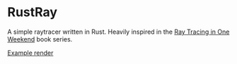 # RustRay

A simple raytracer written in Rust. Heavily inspired in the [Ray Tracing in One Weekend](https://github.com/RayTracing/raytracing.github.io) book series.

[Example render](final-render.png)